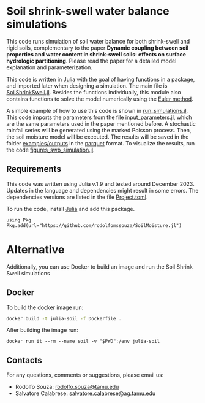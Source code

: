 # Soil shrink-swell water balance simulations

This code runs simulation of soil water balance for both shrink-swell and rigid soils, complementary to the paper
**Dynamic coupling between soil properties and water content in shrink-swell soils: effects on surface hydrologic partitioning**.
Please read the paper for a detailed model explanation and parameterization.

This code is written in [Julia](https://julialang.org/) with the goal of having functions in a package, and imported later when designing a simulation.
The main file is [SoilShrinkSwell.jl](src/SoilShrinkSwell.jl).
Besides the functions individually, this module also contains functions to solve the model numerically using the [Euler method](https://en.wikipedia.org/wiki/Euler_method).

A simple example of how to use this code is shown in [run_simulations.jl](examples/run_simlation_swb.jl). This code imports the parameters from the file [input_parameters.jl](examples/input_parameters.jl), which are the same parameters used in the paper mentioned before. A stochastic rainfall series will be generated using the marked Poisson process. Then, the soil moisture model will be executed. The results will be saved in the folder [examples/outputs](examples/outputs) in the [parquet](https://en.wikipedia.org/wiki/Apache_Parquet) format. To visualize the results, run the code [figures_swb_simulation.jl](examples/figures_swb_simulation.jl).

## Requirements

This code was written using Julia v.1.9 and tested around December 2023. Updates in the language and dependencies might result in some errors.
The dependencies versions are listed in the file [Project.toml](Project.toml).

To run the code, install [Julia](https://julialang.org/downloads/) and add this package.

```{julia}
using Pkg
Pkg.add(url="https://github.com/rodolfomssouza/SoilMoisture.jl")
```

# Alternative

Additionally, you can use Docker to build an image and run the Soil Shrink Swell simulations

## Docker

To build the docker image run:

```bash
docker build -t julia-soil -f Dockerfile .
```

After building the image run:

```
docker run it --rm --name soil -v "$PWD":/env julia-soil
```

## Contacts

For any questions, comments or suggestions, please email us:

- Rodolfo Souza: rodolfo.souza@tamu.edu
- Salvatore Calabrese: salvatore.calabrese@ag.tamu.edu

